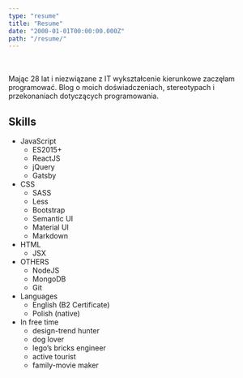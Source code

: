 ```yaml
---
type: "resume"
title: "Resume"
date: "2000-01-01T00:00:00.000Z"
path: "/resume/"
---
```

\
\
Mając 28 lat i niezwiązane z IT wykształcenie kierunkowe zaczęłam programować. Blog o moich doświadczeniach, stereotypach i przekonaniach dotyczących programowania.


## Skills
- JavaScript        
  - ES2015+
  - ReactJS
  - jQuery
  - Gatsby
- CSS
  - SASS
  - Less
  - Bootstrap 
  - Semantic UI
  - Material UI
  - Markdown
- HTML
  - JSX
- OTHERS
  - NodeJS
  - MongoDB
  - Git
- Languages
  - English (B2 Certificate)
  - Polish (native)
- In free time
  - design-trend hunter
  - dog lover
  - lego’s bricks engineer
  - active tourist 
  - family-movie maker





